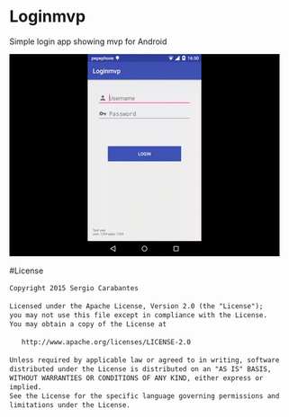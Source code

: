 # Loginmvp

Simple login app showing mvp for Android


![demo]

[demo]: https://raw.githubusercontent.com/SergioCarabantes/Loginmpv/master/screenshots/loginmvpdemo.gif

#License

    Copyright 2015 Sergio Carabantes

    Licensed under the Apache License, Version 2.0 (the "License");
    you may not use this file except in compliance with the License.
    You may obtain a copy of the License at

       http://www.apache.org/licenses/LICENSE-2.0

    Unless required by applicable law or agreed to in writing, software
    distributed under the License is distributed on an "AS IS" BASIS,
    WITHOUT WARRANTIES OR CONDITIONS OF ANY KIND, either express or implied.
    See the License for the specific language governing permissions and
    limitations under the License.